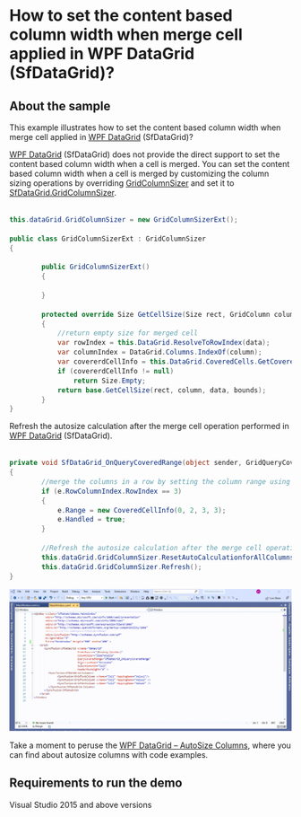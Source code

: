 # How to set the content based column width when merge cell applied in WPF DataGrid (SfDataGrid)?

## About the sample
This example illustrates how to set the content based column width when merge cell applied in [WPF DataGrid](https://www.syncfusion.com/wpf-controls/datagrid) (SfDataGrid)?

[WPF DataGrid](https://www.syncfusion.com/wpf-controls/datagrid) (SfDataGrid) does not provide the direct support to set the content based column width when a cell is merged. You can set the content based column width when a cell is merged by customizing the column sizing operations by overriding [GridColumnSizer](https://help.syncfusion.com/cr/wpf/Syncfusion.UI.Xaml.Grid.GridColumnSizer.html) and set it to [SfDataGrid.GridColumnSizer](https://help.syncfusion.com/cr/wpf/Syncfusion.UI.Xaml.Grid.SfDataGrid.html#Syncfusion_UI_Xaml_Grid_SfDataGrid_GridColumnSizer).

```C#

this.dataGrid.GridColumnSizer = new GridColumnSizerExt();

public class GridColumnSizerExt : GridColumnSizer
{

        public GridColumnSizerExt()
        {

        }

        protected override Size GetCellSize(Size rect, GridColumn column, object data, GridQueryBounds bounds)
        {
            //return empty size for merged cell
            var rowIndex = this.DataGrid.ResolveToRowIndex(data);
            var columnIndex = DataGrid.Columns.IndexOf(column);
            var covererdCellInfo = this.DataGrid.CoveredCells.GetCoveredCellInfo(rowIndex, columnIndex);
            if (covererdCellInfo != null)
                return Size.Empty;
            return base.GetCellSize(rect, column, data, bounds);
        }
}

```

Refresh the autosize calculation after the merge cell operation performed in [WPF DataGrid](https://www.syncfusion.com/wpf-controls/datagrid) (SfDataGrid).

```C#

private void SfDataGrid_OnQueryCoveredRange(object sender, GridQueryCoveredRangeEventArgs e)
{
        //merge the columns in a row by setting the column range using Left and Right properties of CoveredCellInfo.
        if (e.RowColumnIndex.RowIndex == 3)
        {
            e.Range = new CoveredCellInfo(0, 2, 3, 3);
            e.Handled = true;
        }

        //Refresh the autosize calculation after the merge cell operation performed in SfDataGrid
        this.dataGrid.GridColumnSizer.ResetAutoCalculationforAllColumns();
        this.dataGrid.GridColumnSizer.Refresh();
}

```

![Content based column width for merged cell in SfDataGrid](MergeCellColumnWidth.gif)

Take a moment to peruse the [WPF DataGrid – AutoSize Columns](https://help.syncfusion.com/wpf/datagrid/autosize-columns), where you can find about autosize columns with code examples.

## Requirements to run the demo
Visual Studio 2015 and above versions
